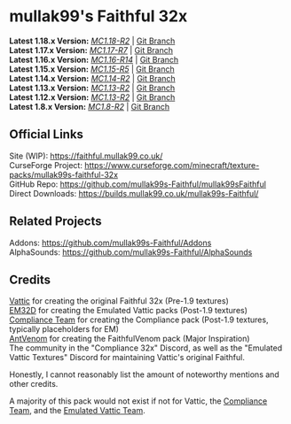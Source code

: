 # mullak99's Faithful 32x

**Latest 1.18.x Version:** [_MC1.18-R2_](https://builds.mullak99.co.uk/mullak99s-Faithful/mullak99s-Faithful-32x-MC1.18-R2.zip) | [Git Branch](https://github.com/mullak99s-Faithful/mullak99sFaithful/tree/1.18)  
**Latest 1.17.x Version:** [_MC1.17-R7_](https://builds.mullak99.co.uk/mullak99s-Faithful/mullak99s-Faithful-32x-MC1.17-R7.zip) | [Git Branch](https://github.com/mullak99s-Faithful/mullak99sFaithful/tree/1.17)  
**Latest 1.16.x Version:** [_MC1.16-R14_](https://builds.mullak99.co.uk/mullak99s-Faithful/mullak99s-Faithful-32x-MC1.16-R14.zip) | [Git Branch](https://github.com/mullak99s-Faithful/mullak99sFaithful/tree/1.16)   
**Latest 1.15.x Version:** [_MC1.15-R5_](https://builds.mullak99.co.uk/mullak99s-Faithful/mullak99s-Faithful-32x-MC1.15-R5.zip) | [Git Branch](https://github.com/mullak99s-Faithful/mullak99sFaithful/tree/1.15)   
**Latest 1.14.x Version:** [_MC1.14-R2_](https://builds.mullak99.co.uk/mullak99s-Faithful/mullak99s-Faithful-32x-MC1.14-R2.zip) | [Git Branch](https://github.com/mullak99s-Faithful/mullak99sFaithful/tree/1.14)   
**Latest 1.13.x Version:** [_MC1.13-R2_](https://builds.mullak99.co.uk/mullak99s-Faithful/mullak99s-Faithful-32x-MC1.13-R2.zip) | [Git Branch](https://github.com/mullak99s-Faithful/mullak99sFaithful/tree/1.13)   
**Latest 1.12.x Version:** [_MC1.13-R2_](https://builds.mullak99.co.uk/mullak99s-Faithful/mullak99s-Faithful-32x-MC1.12-R2.zip) | [Git Branch](https://github.com/mullak99s-Faithful/mullak99sFaithful/tree/1.12)   
**Latest 1.8.x Version:** [_MC1.8-R2_](https://builds.mullak99.co.uk/mullak99s-Faithful/mullak99s-Faithful-32x-MC1.8-R2.zip) | [Git Branch](https://github.com/mullak99s-Faithful/mullak99sFaithful/tree/1.8)  

## Official Links

Site (WIP): https://faithful.mullak99.co.uk/  
CurseForge Project: https://www.curseforge.com/minecraft/texture-packs/mullak99s-faithful-32x  
GitHub Repo: https://github.com/mullak99s-Faithful/mullak99sFaithful  
Direct Downloads: https://builds.mullak99.co.uk/mullak99s-Faithful/  

## Related Projects
Addons: https://github.com/mullak99s-Faithful/Addons  
AlphaSounds: https://github.com/mullak99s-Faithful/AlphaSounds  

## Credits

[Vattic](https://web.archive.org/web/20150607220656/http://www.minecraftforum.net:80/forums/mapping-and-modding/resource-packs/1223254-faithful-32x32-pack-update-red-cat-clay-1-8) for creating the original Faithful 32x (Pre-1.9 textures)  
[EM32D](https://www.planetminecraft.com/texture-pack/em32d/) for creating the Emulated Vattic packs (Post-1.9 textures)  
[Compliance Team](https://compliancepack.net/) for creating the Compliance pack (Post-1.9 textures, typically placeholders for EM)  
[AntVenom](https://antvenom.com/files) for creating the FaithfulVenom pack (Major Inspiration)  
The community in the "Compliance 32x" Discord, as well as the "Emulated Vattic Textures" Discord for maintaining Vattic's original Faithful.  

Honestly, I cannot reasonably list the amount of noteworthy mentions and other credits.   

A majority of this pack would not exist if not for Vattic, the [Compliance Team](https://compliancepack.net/), and the [Emulated Vattic Team](https://www.planetminecraft.com/texture-pack/em32d/).
